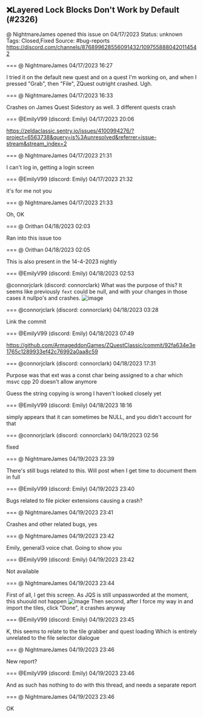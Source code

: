 ## ❌Layered Lock Blocks Don't Work by Default (#2326)
@ NightmareJames opened this issue on 04/17/2023
Status: unknown
Tags: Closed,Fixed
Source: #bug-reports https://discord.com/channels/876899628556091432/1097558880420114542


=== @ NightmareJames 04/17/2023 16:27

I tried it on the default new quest and on a quest I'm working on, and when I pressed "Grab", then "File", ZQuest outright crashed.  Ugh.

=== @ NightmareJames 04/17/2023 16:33

Crashes on James Quest Sidestory as well.  3 different quests crash

=== @EmilyV99 (discord: Emily) 04/17/2023 20:06

https://zeldaclassic.sentry.io/issues/4100994276/?project=6563738&query=is%3Aunresolved&referrer=issue-stream&stream_index=2

=== @ NightmareJames 04/17/2023 21:31

I can't log in, getting a login screen

=== @EmilyV99 (discord: Emily) 04/17/2023 21:32

it's for me not you

=== @ NightmareJames 04/17/2023 21:33

Oh, OK

=== @ Orithan 04/18/2023 02:03

Ran into this issue too

=== @ Orithan 04/18/2023 02:05

This is also present in the 14-4-2023 nightly

=== @EmilyV99 (discord: Emily) 04/18/2023 02:53

@connorjclark (discord: connorclark) What was the purpose of this? It seems like previously `fext` could be null, and with your changes in those cases it nullpo's and crashes.
![image](https://cdn.discordapp.com/attachments/1097558880420114542/1097716557955739658/image.png?ex=65e68936&is=65d41436&hm=263639aaf7203e7637bc309af80604f40ee5f14d628038e328e32234ccb5fd08&)

=== @connorjclark (discord: connorclark) 04/18/2023 03:28

Link the commit

=== @EmilyV99 (discord: Emily) 04/18/2023 07:49

https://github.com/ArmageddonGames/ZQuestClassic/commit/92fa634e3e1765c1289933ef42c76992a0aa8c59

=== @connorjclark (discord: connorclark) 04/18/2023 17:31

Purpose was that ext was a const char being assigned to a char which msvc cpp 20 doesn't allow anymore

Guess the string copying is wrong I haven't looked closely yet

=== @EmilyV99 (discord: Emily) 04/18/2023 18:16

simply appears that it can sometimes be NULL, and you didn't account for that

=== @connorjclark (discord: connorclark) 04/19/2023 02:56

fixed

=== @ NightmareJames 04/19/2023 23:39

There's still bugs related to this.  Will post when I get time to document them in full

=== @EmilyV99 (discord: Emily) 04/19/2023 23:40

Bugs related to file picker extensions causing a crash?

=== @ NightmareJames 04/19/2023 23:41

Crashes and other related bugs, yes

=== @ NightmareJames 04/19/2023 23:42

Emily, general3 voice chat.  Going to show you

=== @EmilyV99 (discord: Emily) 04/19/2023 23:42

Not available

=== @ NightmareJames 04/19/2023 23:44

First of all, I get this screen.  As JQS is still unpassworded at the moment, this shuould not happen
![image](https://cdn.discordapp.com/attachments/1097558880420114542/1098393838726430860/image.png?ex=65e8fffa&is=65d68afa&hm=3eab4979c6d36de46749933b349461d812ee0099afb3f6f46885f67be47c0ff9&)
Then second, after I force my way in and import the tiles, click "Done", it crashes anyway

=== @EmilyV99 (discord: Emily) 04/19/2023 23:45

K, this seems to relate to the tile grabber and quest loading
Which is entirely unrelated to the file selector dialogue

=== @ NightmareJames 04/19/2023 23:46

New report?

=== @EmilyV99 (discord: Emily) 04/19/2023 23:46

And as such has nothing to do with this thread, and needs a separate report

=== @ NightmareJames 04/19/2023 23:46

OK
